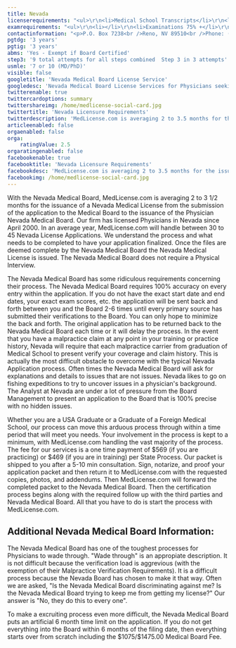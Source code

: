```yaml
---
title: Nevada
licenserequirements: "<ul>\r\n<li>Medical School Transcripts</li>\r\n<li>Medical School Form (International Schools Only)</li>\r\n<li>All Medical Licenses</li>\r\n<li>All Internships/Residency/Fellowships</li>\r\n<li>ECFMG CVS Report</li>\r\n<li>Fifth Pathway and ECFMG Exam Chart (if 5th Pathway)</li>\r\n<li>All State and National Exams (USMLE/FLEX/NBOME/NBME)</li>\r\n<li>FBI Fingerprint Clearance</li>\r\n<li>NPDB-HIPDB Report</li>\r\n<li>Malpractice Verification if there are Claims</li>\r\n<li>Possible Privilege Verifications - 10 years</li>\r\n<li>ABMS Board Certification</li>\r\n<li>Jurisprudence Examination</li>\r\n<li>Homeland Security/Bioterrorism CME</li>\r\n</ul>"
examrequirements: "<ul>\r\n<li></li>\r\n<li>Examinations 75% +</li>\r\n<li>3 attempt limit on each Step of the USMLE</li>\r\n<li>9 attempts limit on all Steps of the USMLE Combined</li>\r\n<li>7 year limit on the USMLE or 10 years if Md/PhD</li>\r\n<li>3 years PGY for USA Grads -3 years PGY for International Grads -10 year rule or SPEX required -exempt if Board Certified -State Exam Accepted if Pre-1975</li>\r\n</ul>"
contactinformation: "<p>P.O. Box 7238<br />Reno, NV 89510<br />Phone: (775) 688-2559<br />Fax: (775) 688-2321</p>\r\n<p><a href=\"http://medboard.nv.gov/\">www.medboard.nv.gov</a></p>"
pgtdg: '3 years'
pgtig: '3 years'
abms: 'Yes - Exempt if Board Certified'
step3: '9 total attempts for all steps combined  Step 3 in 3 attempts'
usmle: '7 or 10 (MD/PhD)'
visible: false
googletitle: 'Nevada Medical Board License Service'
googledesc: 'Nevada Medical Board License Services for Physicians seeking to experience an expedited licensure process while applying to the Nevada Medical Board'
twitterenable: true
twittercardoptions: summary
twittershareimg: /home/medlicense-social-card.jpg
twittertitle: 'Nevada Licensure Requirements'
twitterdescription: 'MedLicense.com is averaging 2 to 3.5 months for the issuance of a Nevada Medical License from submission of application. Our firm has licensed Physicians in Nevada,  since 2000, and the fee for our services is a one time payment of $569 (if practicing) or $469 (if in training) per State Process.'
articleenabled: false
orgaenabled: false
orga:
    ratingValue: 2.5
orgaratingenabled: false
facebookenable: true
facebooktitle: 'Nevada Licensure Requirements'
facebookdesc: 'MedLicense.com is averaging 2 to 3.5 months for the issuance of a Nevada Medical License from submission of application. Our firm has licensed Physicians in Nevada,  since 2000, and the fee for our services is a one time payment of $569 (if practicing) or $469 (if in training) per State Process.'
facebookimg: /home/medlicense-social-card.jpg
---
```


<p>With the Nevada Medical Board, MedLicense.com is averaging 2 to 3 1/2 months for the issuance of a Nevada Medical License from the submission of the application to the Medical Board to the issuance of the Physician Nevada Medical Board. Our firm has licensed Physicians in Nevada since April 2000. In an average year, MedLicense.com will handle between 30 to 45 Nevada License Applications. We understand the process and what needs to be completed to have your application finalized. Once the files are deemed complete by the Nevada Medical Board the Nevada Medical License is issued. The Nevada Medical Board does not require a Physical Interview.</p>
<p>The Nevada Medical Board has some ridiculous requirements concerning their process. The Nevada Medical Board requires 100% accuracy on every entry within the application. If you do not have the exact start date and end dates, your exact exam scores, etc. the application will be sent back and forth between you and the Board 2-6 times until every primary source has submitted their verifications to the Board. You can only hope to minimize the back and forth. The original application has to be returned back to the Nevada Medical Board each time or it will delay the process. In the event that you have a malpractice claim at any point in your training or practice history, Nevada will require that each malpractice carrier from graduation of Medical School to present verify your coverage and claim history. This is actually the most difficult obstacle to overcome with the typical Nevada Application process. Often times the Nevada Medical Board will ask for explanations and details to issues that are not issues. Nevada likes to go on fishing expeditions to try to uncover issues in a physician's background. The Analyst at Nevada are under a lot of pressure from the Board Management to present an application to the Board that is 100% precise with no hidden issues.</p>
<p>Whether you are a USA Graduate or a Graduate of a Foreign Medical School, our process can move this arduous process through within a time period that will meet you needs. Your involvement in the process is kept to a minimum, with MedLicense.com handling the vast majority of the process. The fee for our services is a one time payment of $569 (if you are practicing) or $469 (if you are in training) per State Process. Our packet is shipped to you after a 5-10 min consultation. Sign, notarize, and proof your application packet and then return it to MedLicense.com with the requested copies, photos, and addendums. Then MedLicense.com will forward the completed packet to the Nevada Medical Board. Then the certification process begins along with the required follow up with the third parties and Nevada Medical Board. All that you have to do is start the process with MedLicense.com.</p>
<h2 id="mcetoc_1ce9b2l1t0">Additional Nevada Medical Board Information:</h2>
<p>The Nevada Medical Board has one of the toughest processes for Physicians to wade through. "Wade through" is an appropiate description. It is not difficult because the verification load is aggrevious (with the exemption of their Malpractice Verification Requirements). It is a difficult process because the Nevada Board has chosen to make it that way. Often we are asked, "Is the Nevada Medical Board discriminating against me? Is the Nevada Medical Board trying to keep me from getting my license?" Our answer is "No, they do this to every one".</p>
<p>To make a excruiting process even more difficult, the Nevada Medical Board puts an artificial 6 month time limit on the application. If you do not get everything into the Board within 6 months of the filing date, then everything starts over from scratch including the $1075/$1475.00 Medical Board Fee.</p>